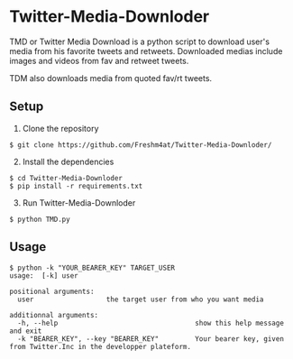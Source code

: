 # Twitter-Media-Downloder
TMD or Twitter Media Download is a python script to download user's media from his favorite tweets and retweets.
Downloaded medias include images and videos from fav and retweet tweets.

TDM also downloads media from quoted fav/rt tweets.

## Setup
1) Clone the repository

```
$ git clone https://github.com/Freshm4at/Twitter-Media-Downloder/
```

2) Install the dependencies

```
$ cd Twitter-Media-Downloder
$ pip install -r requirements.txt
```

3) Run Twitter-Media-Downloder

```
$ python TMD.py 
```

## Usage
```
$ python -k "YOUR_BEARER_KEY" TARGET_USER
usage:  [-k] user

positional arguments:
  user                  the target user from who you want media 
                        
additionnal arguments:
  -h, --help                                  show this help message and exit
  -k "BEARER_KEY", --key "BEARER_KEY"         Your bearer key, given from Twitter.Inc in the developper plateform. 

```

